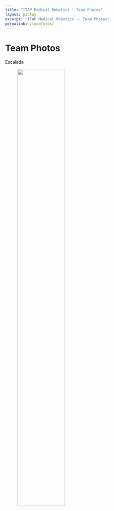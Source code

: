 ```yaml
---
title: "ITAP Medical Robotics - Team Photos"
layout: piclay
excerpt: "ITAP Medical Robotics -- Team Photos"
permalink: /teamfotos/
---
```


# Team Photos



Escalada 
<figure>
<img src="{{ site.url }}{{ site.baseurl }}/images/teampic/escalada.jpg" width="60%">
</figure>



